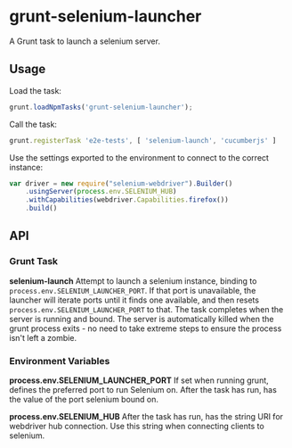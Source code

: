 # grunt-selenium-launcher

A Grunt task to launch a selenium server.

## Usage

Load the task:

```javascript
grunt.loadNpmTasks('grunt-selenium-launcher');
```

Call the task:

```javascript
grunt.registerTask 'e2e-tests', [ 'selenium-launch', 'cucumberjs' ]
```

Use the settings exported to the environment to connect to the correct instance:

```javascript
var driver = new require("selenium-webdriver").Builder()
	.usingServer(process.env.SELENIUM_HUB)
	.withCapabilities(webdriver.Capabilities.firefox())
	.build()
```

## API

### Grunt Task

**selenium-launch**
Attempt to launch a selenium instance, binding to `process.env.SELENIUM_LAUNCHER_PORT`. If that port is unavailable, the launcher will iterate ports until it finds one available, and then resets `process.env.SELENIUM_LAUNCHER_PORT` to that. The task completes when the server is running and bound. The server is automatically killed when the grunt process exits - no need to take extreme steps to ensure the process isn't left a zombie.

### Environment Variables

**process.env.SELENIUM_LAUNCHER_PORT**
If set when running grunt, defines the preferred port to run Selenium on. After the task has run, has the value of the port selenium bound on.

**process.env.SELENIUM_HUB**
After the task has run, has the string URI for webdriver hub connection. Use this string when connecting clients to selenium.
